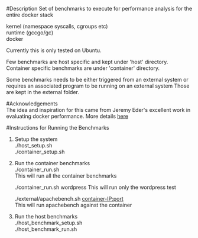 #Description
Set of benchmarks to execute for performance analysis for the entire docker stack

kernel (namespace syscalls, cgroups etc)  
runtime (gccgo/gc)  
docker  

Currently this is only tested on Ubuntu.

Few benchmarks are host specific and kept under 'host' directory.
Container specific benchmarks are under 'container' directory.

Some benchmarks needs to be either triggered from an external system or
requires an associated program to be running on an external system
Those are kept in the external folder.

#Acknowledgements  
The idea and inspiration for this came from Jeremy Eder's excellent work in  
evaluating docker performance. More details [here](http://redhat.slides.com/jeremyeder/performance-analysis-of-docker#/)


#Instructions for Running the Benchmarks

1. Setup the system  
    ./host_setup.sh  
    ./container_setup.sh  

2. Run the container benchmarks  
    ./container_run.sh  
    This will run all the container benchmarks  

    ./container_run.sh wordpress
    This will run only the wordpress test

    ./external/apachebench.sh <container-IP:port>  
    This will run apachebench against the container  

3. Run the host benchmarks  
    ./host_benchmark_setup.sh  
    ./host_benchmark_run.sh  
